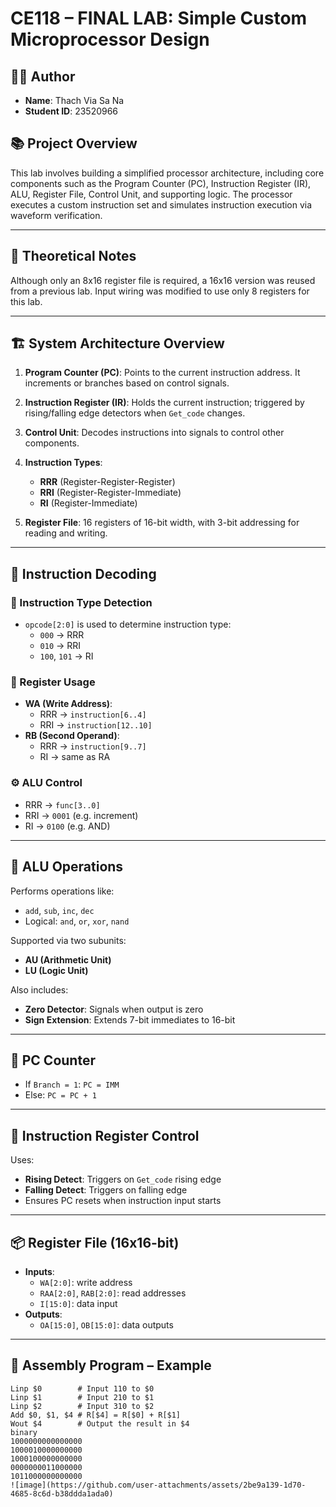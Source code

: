 # CE118 – FINAL LAB: Simple Custom Microprocessor Design

## 👨‍💻 Author
- **Name**: Thach Via Sa Na  
- **Student ID**: 23520966

## 📚 Project Overview

This lab involves building a simplified processor architecture, including core components such as the Program Counter (PC), Instruction Register (IR), ALU, Register File, Control Unit, and supporting logic. The processor executes a custom instruction set and simulates instruction execution via waveform verification.

---

## 🧠 Theoretical Notes

Although only an 8x16 register file is required, a 16x16 version was reused from a previous lab. Input wiring was modified to use only 8 registers for this lab.

---

## 🏗 System Architecture Overview

1. **Program Counter (PC)**: Points to the current instruction address. It increments or branches based on control signals.
2. **Instruction Register (IR)**: Holds the current instruction; triggered by rising/falling edge detectors when `Get_code` changes.
3. **Control Unit**: Decodes instructions into signals to control other components.
4. **Instruction Types**:
   - **RRR** (Register-Register-Register)
   - **RRI** (Register-Register-Immediate)
   - **RI** (Register-Immediate)

5. **Register File**: 16 registers of 16-bit width, with 3-bit addressing for reading and writing.

---

## 🧾 Instruction Decoding

### 🔢 Instruction Type Detection
- `opcode[2:0]` is used to determine instruction type:
  - `000` → RRR
  - `010` → RRI
  - `100`, `101` → RI

### 🧪 Register Usage
- **WA (Write Address)**:
  - RRR → `instruction[6..4]`
  - RRI → `instruction[12..10]`
- **RB (Second Operand)**:
  - RRR → `instruction[9..7]`
  - RI → same as RA

### ⚙️ ALU Control
- RRR → `func[3..0]`
- RRI → `0001` (e.g. increment)
- RI → `0100` (e.g. AND)

---

## 🧮 ALU Operations

Performs operations like:
- `add`, `sub`, `inc`, `dec`
- Logical: `and`, `or`, `xor`, `nand`

Supported via two subunits:
- **AU (Arithmetic Unit)**
- **LU (Logic Unit)**

Also includes:
- **Zero Detector**: Signals when output is zero
- **Sign Extension**: Extends 7-bit immediates to 16-bit

---

## 🔁 PC Counter

- If `Branch = 1`: `PC = IMM`
- Else: `PC = PC + 1`

---

## 🔄 Instruction Register Control

Uses:
- **Rising Detect**: Triggers on `Get_code` rising edge
- **Falling Detect**: Triggers on falling edge
- Ensures PC resets when instruction input starts

---

## 📦 Register File (16x16-bit)

- **Inputs**:
  - `WA[2:0]`: write address
  - `RAA[2:0]`, `RAB[2:0]`: read addresses
  - `I[15:0]`: data input
- **Outputs**:
  - `OA[15:0]`, `OB[15:0]`: data outputs

---

## 🧪 Assembly Program – Example

```assembly
Linp $0        # Input 110 to $0
Linp $1        # Input 210 to $1
Linp $2        # Input 310 to $2
Add $0, $1, $4 # R[$4] = R[$0] + R[$1]
Wout $4        # Output the result in $4
binary
1000000000000000
1000010000000000
1000100000000000
0000000011000000
1011000000000000
![image](https://github.com/user-attachments/assets/2be9a139-1d70-4685-8c6d-b38ddda1ada0)

